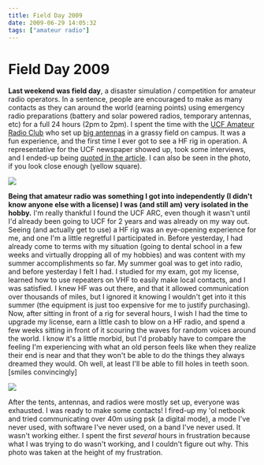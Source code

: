 ```yaml
---
title: Field Day 2009
date: 2009-06-29 14:05:32
tags: ["amateur radio"]
---
```


# Field Day 2009

__Last weekend was field day__, a disaster simulation / competition for amateur radio operators. In a sentence, people are encouraged to make as many contacts as they can around the world (earning points) using emergency radio preparations (battery and solar powered radios, temporary antennas, etc) for a full 24 hours (2pm to 2pm). I spent the time with the [UCF Amateur Radio Club](http://www.k4ucf.ucf.edu) who set up [big antennas](http://www2.mmae.ucf.edu/wiki/Image:Fd2008pract_1289.jpg) in a grassy field on campus. It was a fun experience, and the first time I ever got to see a HF rig in operation. A representative for the UCF newspaper showed up, took some interviews, and I ended-up being [quoted in the article](http://www.centralfloridafuture.com/ucf-club-participates-in-ham-radio-field-day-1.1770219). I can also be seen in the photo, if you look close enough (yellow square).

<div class="text-center img-border">

[![](scottpaper_thumb.jpg)](scottpaper.png)

</div>

__Being that amateur radio was something I got into independently (I didn't know anyone else with a license) I was (and still am) very isolated in the hobby.__ I'm really thankful I found the UCF ARC, even though it wasn't until I'd already been going to UCF for 2 years and was already on my way out. Seeing (and actually get to use) a HF rig was an eye-opening experience for me, and one I'm a little regretful I participated in. Before yesterday, I had already come to terms with my situation (going to dental school in a few weeks and virtually dropping all of my hobbies) and was content with my summer accomplishments so far. My summer goal was to get into radio, and before yesterday I felt I had. I studied for my exam, got my license, learned how to use repeaters on VHF to easily make local contacts, and I was satisfied. I knew HF was out there, and that it allowed communication over thousands of miles, but I ignored it knowing I wouldn't get into it this summer (the equipment is just too expensive for me to justify purchasing). Now, after sitting in front of a rig for several hours, I wish I had the time to upgrade my license, earn a little cash to blow on a HF radio, and spend a few weeks sitting in front of it scouring the waves for random voices around the world. I know it's a little morbid, but I'd probably have to compare the feeling I'm experiencing with what an old person feels like when they realize their end is near and that they won't be able to do the things they always dreamed they would. Oh well, at least I'll be able to fill holes in teeth soon. \[smiles convincingly\]

<div class="text-center img-border">

[![](me_thumb.jpg)](me.png)

</div>

After the tents, antennas, and radios were mostly set up, everyone was exhausted. I was ready to make some contacts! I fired-up my 'ol netbook and tried communicating over 40m using psk (a digital mode), a mode I've never used, with software I've never used, on a band I've never used. It wasn't working either. I spent the first _several_ hours in frustration because what I was trying to do wasn't working, and I couldn't figure out why. This photo was taken at the height of my frustration.

